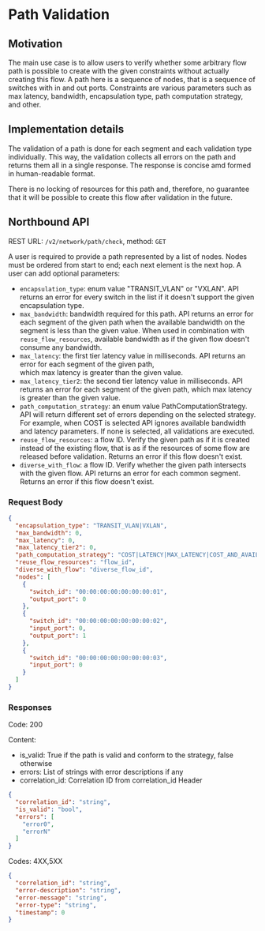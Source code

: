 # Path Validation

## Motivation
The main use case is to allow users to verify whether some arbitrary flow path is possible to create with the given 
constraints without actually creating this flow. A path here is a sequence of nodes, that is a sequence of switches
with in and out ports. Constraints are various parameters such as max latency, bandwidth, encapsulation type, 
path computation strategy, and other.

## Implementation details
The validation of a path is done for each segment and each validation type individually. This way, the validation
collects all errors on the path and returns them all in a single response. The response is concise amd formed 
in human-readable format.

There is no locking of resources for this path and, therefore, no guarantee that it will be possible to create this flow 
after validation in the future.

## Northbound API

REST URL: ```/v2/network/path/check```, method: ```GET```

A user is required to provide a path represented by a list of nodes. Nodes must be ordered from start to end; 
each next element is the next hop. A user can add optional parameters:
- `encapsulation_type`: enum value "TRANSIT_VLAN" or "VXLAN". API returns an error for every switch in the list if it 
  doesn't support the given encapsulation type.
- `max_bandwidth`: bandwidth required for this path. API returns an error for each segment of the given path when the 
  available bandwidth on the segment is less than the given value. When used in combination with `reuse_flow_resources`,
  available bandwidth as if the given flow doesn't consume any bandwidth.
- `max_latency`: the first tier latency value in milliseconds. API returns an error for each segment of the given path,  
  which max latency is greater than the given value.
- `max_latency_tier2`: the second tier latency value in milliseconds. API returns an error for each segment of the given
  path, which max latency is greater than the given value.
- `path_computation_strategy`: an enum value PathComputationStrategy. API will return different set of errors depending 
  on the selected strategy. For example, when COST is selected API ignores available bandwidth and latency parameters. 
  If none is selected, all validations are executed.  
- `reuse_flow_resources`: a flow ID. Verify the given path as if it is created instead of the existing flow, that is as 
  if the resources of some flow are released before validation. Returns an error if this flow doesn't exist.
- `diverse_with_flow`: a flow ID. Verify whether the given path intersects with the given flow. API returns an error for 
  each common segment. Returns an error if this flow doesn't exist.

### Request Body
```json
{
  "encapsulation_type": "TRANSIT_VLAN|VXLAN",
  "max_bandwidth": 0,
  "max_latency": 0,
  "max_latency_tier2": 0,
  "path_computation_strategy": "COST|LATENCY|MAX_LATENCY|COST_AND_AVAILABLE_BANDWIDTH",
  "reuse_flow_resources": "flow_id",
  "diverse_with_flow": "diverse_flow_id",
  "nodes": [
    {
      "switch_id": "00:00:00:00:00:00:00:01",
      "output_port": 0
    },
    {
      "switch_id": "00:00:00:00:00:00:00:02",
      "input_port": 0,
      "output_port": 1
    },
    {
      "switch_id": "00:00:00:00:00:00:00:03",
      "input_port": 0
    }
  ]
}
```

### Responses

Code: 200

Content:
- is_valid: True if the path is valid and conform to the strategy, false otherwise
- errors: List of strings with error descriptions if any
- correlation_id: Correlation ID from correlation_id Header
```json
{
  "correlation_id": "string",
  "is_valid": "bool",
  "errors": [
    "error0",
    "errorN"
  ]
}
```

Codes: 4XX,5XX
```json
{
  "correlation_id": "string",
  "error-description": "string",
  "error-message": "string",
  "error-type": "string",
  "timestamp": 0
}
```

